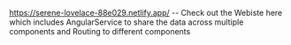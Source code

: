 https://serene-lovelace-88e029.netlify.app/  -- Check out the Webiste here which includes AngularService to share the data across multiple components and Routing to different components
